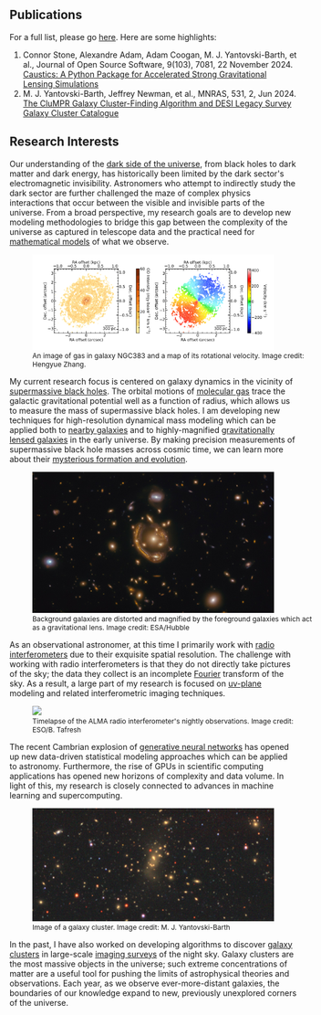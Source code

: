 ## Publications

For a full list, please go [here](https://ui.adsabs.harvard.edu/search/q=author%3A%22Yantovski-Barth%2C%20M.%20J.%22&sort=date%20desc%2C%20bibcode%20desc&p_=0).
Here are some highlights:

1. Connor Stone, Alexandre Adam, Adam Coogan, M. J. Yantovski-Barth, et al., Journal of Open Source Software, 9(103), 7081, 22 November 2024. [Caustics: A Python Package for Accelerated Strong Gravitational Lensing Simulations](https://ui.adsabs.harvard.edu/abs/2024JOSS....9.7081S/abstract)
2. M. J. Yantovski-Barth, Jeffrey Newman, et al., MNRAS, 531, 2, Jun 2024. [The CluMPR Galaxy Cluster-Finding Algorithm and DESI Legacy Survey Galaxy Cluster Catalogue](https://ui.adsabs.harvard.edu/abs/2024MNRAS.531.2285Y/abstract)

## Research Interests
Our understanding of the [dark side of the universe](https://www.symmetrymagazine.org/article/voyage-into-the-dark-sector?language_content_entity=und), from black holes to dark matter and dark energy, has historically been limited by the dark sector's electromagnetic invisibility. Astronomers who attempt to indirectly study the dark sector are further challenged the maze of complex physics interactions that occur between the visible and invisible parts of the universe. From a broad perspective, my research goals are to develop new modeling methodologies to bridge this gap between the complexity of the universe as captured in telescope data and the practical need for [mathematical models](https://en.wikipedia.org/wiki/All_models_are_wrong) of what we observe. 

<figure>
  <img src="ngc383_2.png" style="width: 500px">
  <figcaption style="font-size: 12px; width: 500px">An image of gas in galaxy NGC383 and a map of its rotational velocity. Image credit: Hengyue Zhang.</figcaption>
</figure>

My current research focus is centered on galaxy dynamics in the vicinity of [supermassive black holes](https://en.wikipedia.org/wiki/Supermassive_black_hole). The orbital motions of [molecular gas](https://en.wikipedia.org/wiki/Interstellar_cloud) trace the galactic gravitational potential well as a function of radius, which allows us to measure the mass of supermassive black holes. I am developing new techniques for high-resolution dynamical mass modeling which can be applied both to [nearby galaxies](https://en.wikipedia.org/wiki/NGC_4697) and to highly-magnified [gravitationally lensed galaxies](https://en.wikipedia.org/wiki/Strong_gravitational_lensing) in the early universe. By making precision measurements of supermassive black hole masses across cosmic time, we can learn more about their [mysterious formation and evolution](https://en.wikipedia.org/wiki/Supermassive_black_hole#Formation). 

<figure>
  <img src="1855px-Rings_of_Relativity.jpg" style="width: 500px">
  <figcaption style="font-size: 12px; width: 500px">Background galaxies are distorted and magnified by the foreground galaxies which act as a gravitational lens. Image credit: ESA/Hubble</figcaption>
</figure>

As an observational astronomer, at this time I primarily work with [radio interferometers](https://en.wikipedia.org/wiki/Atacama_Large_Millimeter_Array) due to their exquisite spatial resolution. The challenge with working with radio interferometers is that they do not directly take pictures of the sky; the data they collect is an incomplete [Fourier](https://en.wikipedia.org/wiki/Fourier_transform) transform of the sky. As a result, a large part of my research is focused on [uv-plane](https://en.wikipedia.org/wiki/Spatial_frequency) modeling and related interferometric imaging techniques. 

<figure>
  <img src="ALMA16-MW14mm2.gif" style="width: 500px">
  <figcaption style="font-size: 12px; width: 500px">Timelapse of the ALMA radio interferometer's nightly observations. Image credit: ESO/B. Tafresh</figcaption>
</figure>

The recent Cambrian explosion of [generative neural networks](https://en.wikipedia.org/wiki/Generative_model#Deep_generative_models) has opened up new data-driven statistical modeling approaches which can be applied to astronomy. Furthermore, the rise of GPUs in scientific computing applications has opened new horizons of complexity and data volume. In light of this, my research is closely connected to advances in machine learning and supercomputing.

<figure>
  <img src="rudolph_cropped.jpeg" style="width: 500px">
  <figcaption style="font-size: 12px; width: 500px">Image of a galaxy cluster. Image credit: M. J. Yantovski-Barth</figcaption>
</figure>

In the past, I have also worked on developing algorithms to discover [galaxy clusters](https://en.wikipedia.org/wiki/Galaxy_cluster) in large-scale [imaging surveys](https://en.wikipedia.org/wiki/Astronomical_survey) of the night sky. Galaxy clusters are the most massive objects in the universe; such extreme concentrations of matter are a useful tool for pushing the limits of astrophysical theories and observations. Each year, as we observe ever-more-distant galaxies, the boundaries of our knowledge expand to new, previously unexplored corners of the universe. 
